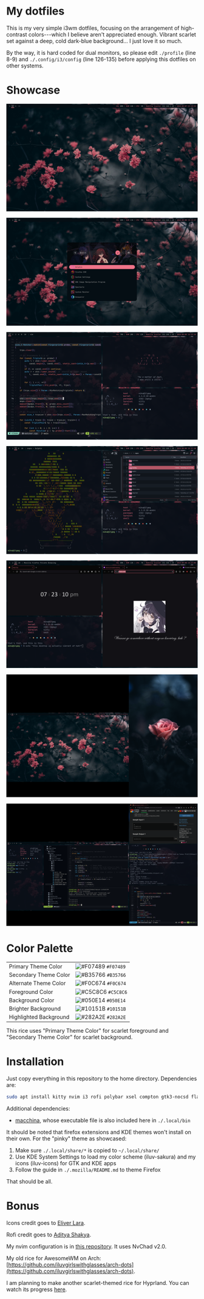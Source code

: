 
# My dotfiles

This is my very simple i3wm dotfiles, focusing on the arrangement of high-contrast colors---which I believe aren't appreciated enough. Vibrant scarlet set against a deep, cold dark-blue background... I just love it so much.

By the way, it is hard coded for dual monitors, so please edit `./profile` (line 8-9) and `./.config/i3/config` (line 126-135) before applying this dotfiles on other systems.

# Showcase

![Polybar and Desktop](./showcase/0.png)

![Rofi](./showcase/1.png)

![Kitty, nvim, and macchina](./showcase/2.png)

![Firefox and Dolphin](./showcase/3.png)

![Firefox extensions](./showcase/4.png)

![Dual Monitors Setup](./showcase/5.png)

![POV: Me 2 years ago](./showcase/6.png)

# Color Palette

|                         |                                                                    |
| ----------------------- | ------------------------------------------------------------------ |
| Primary Theme Color     | ![#F07489](https://placehold.co/12x12/f07489/f07489.png) `#F07489` |
| Secondary Theme Color   | ![#B35766](https://placehold.co/12x12/b35766/b35766.png) `#B35766` |
| Alternate Theme Color   | ![#F0C674](https://placehold.co/12x12/f0c674/f0c674.png) `#F0C674` |
| Foreground Color        | ![#C5C8C6](https://placehold.co/12x12/c5c8c6/c5c8c6.png) `#C5C8C6` |
| Background Color        | ![#050E14](https://placehold.co/12x12/050e14/050e14.png) `#050E14` |
| Brighter Background     | ![#10151B](https://placehold.co/12x12/10151b/10151b.png) `#10151B` |
| Highlighted Background  | ![#282A2E](https://placehold.co/12x12/282a2e/282a2e.png) `#282A2E` |

This rice uses "Primary Theme Color" for scarlet foreground and "Secondary Theme Color" for scarlet background.

# Installation

Just copy everything in this repository to the home directory. Dependencies are:

```sh
sudo apt install kitty nvim i3 rofi polybar xsel compton gtk3-nocsd flameshot
```

Additional dependencies:

- [macchina](https://github.com/Macchina-CLI/macchina), whose executable file is also included here in `./.local/bin`

It should be noted that firefox extensions and KDE themes won't install on their own. For the "pinky" theme as showcased:

1. Make sure `./.local/share/*` is copied to `~/.local/share/`
2. Use KDE System Settings to load my color scheme (iluv-sakura) and my icons (iluv-icons) for GTK and KDE apps
3. Follow the guide in `./.mozilla/README.md` to theme Firefox

That should be all.

# Bonus

Icons credit goes to [Eliver Lara](https://github.com/EliverLara/candy-icons).

Rofi credit goes to [Aditya Shakya](https://github.com/adi1090x/rofi).

My nvim configuration is in [this repository](https://github.com/iluvgirlswithglasses/nvim). It uses NvChad v2.0.

My old rice for AwesomeWM on Arch: [https://github.com/iluvgirlswithglasses/arch-dots](https://github.com/iluvgirlswithglasses/arch-dots).

I am planning to make another scarlet-themed rice for Hyprland. You can watch its progress [here](https://github.com/iluvgirlswithglasses/dotfiles-hyprland).

